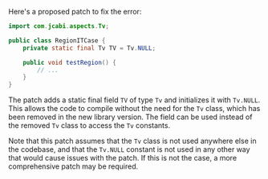 Here's a proposed patch to fix the error:
```java
import com.jcabi.aspects.Tv;

public class RegionITCase {
    private static final Tv TV = Tv.NULL;

    public void testRegion() {
        // ...
    }
}
```
The patch adds a static final field `TV` of type `Tv` and initializes it with `Tv.NULL`. This allows the code to compile without the need for the `Tv` class, which has been removed in the new library version. The field can be used instead of the removed `Tv` class to access the `Tv` constants.

Note that this patch assumes that the `Tv` class is not used anywhere else in the codebase, and that the `Tv.NULL` constant is not used in any other way that would cause issues with the patch. If this is not the case, a more comprehensive patch may be required.